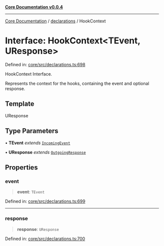 [**Core Documentation v0.0.4**](../../README.md)

***

[Core Documentation](../../modules.md) / [declarations](../README.md) / HookContext

# Interface: HookContext\<TEvent, UResponse\>

Defined in: [core/src/declarations.ts:698](https://github.com/stonemjs/core/blob/8c14a336c794eb98d8513b950cb1c2786962eaaf/src/declarations.ts#L698)

HookContext Interface.

Represents the context for the hooks, containing the event and optional response.

## Template

UResponse

## Type Parameters

• **TEvent** *extends* [`IncomingEvent`](../../events/IncomingEvent/classes/IncomingEvent.md)

• **UResponse** *extends* [`OutgoingResponse`](../../events/OutgoingResponse/classes/OutgoingResponse.md)

## Properties

### event

> **event**: `TEvent`

Defined in: [core/src/declarations.ts:699](https://github.com/stonemjs/core/blob/8c14a336c794eb98d8513b950cb1c2786962eaaf/src/declarations.ts#L699)

***

### response

> **response**: `UResponse`

Defined in: [core/src/declarations.ts:700](https://github.com/stonemjs/core/blob/8c14a336c794eb98d8513b950cb1c2786962eaaf/src/declarations.ts#L700)
